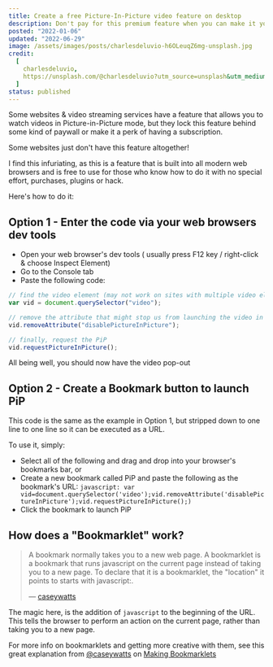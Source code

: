 ```yaml
---
title: Create a free Picture-In-Picture video feature on desktop
description: Don't pay for this premium feature when you can make it yourself.
posted: "2022-01-06"
updated: "2022-06-29"
image: /assets/images/posts/charlesdeluvio-h6OLeuqZ6mg-unsplash.jpg
credit:
  [
    charlesdeluvio,
    https://unsplash.com/@charlesdeluvio?utm_source=unsplash&utm_medium=referral&utm_content=creditCopyText,
  ]
status: published
---
```


Some websites & video streaming services have a feature that allows you to watch videos in Picture-in-Picture mode, but they lock this feature behind some kind of paywall or make it a perk of having a subscription.

Some websites just don't have this feature altogether!

I find this infuriating, as this is a feature that is built into all modern web browsers and is free to use for those who know how to do it with no special effort, purchases, plugins or hack.

Here's how to do it:

## Option 1 - Enter the code via your web browsers dev tools

- Open your web browser's dev tools ( usually press F12 key / right-click & choose Inspect Element)
- Go to the Console tab
- Paste the following code:

```javascript
// find the video element (may not work on sites with multiple video elements, but works for most of the main sites)
var vid = document.querySelector("video");

// remove the attribute that might stop us from launching the video in PiP
vid.removeAttribute("disablePictureInPicture");

// finally, request the PiP
vid.requestPictureInPicture();
```

All being well, you should now have the video pop-out

## Option 2 - Create a Bookmark button to launch PiP

This code is the same as the example in Option 1, but stripped down to one line to one line so it can be executed as a URL.

To use it, simply:

- Select all of the following and drag and drop into your browser's bookmarks bar, or
- Create a new bookmark called PiP and paste the following as the bookmark's URL:
  `javascript: var vid=document.querySelector('video');vid.removeAttribute('disablePictureInPicture');vid.requestPictureInPicture();)`
- Click the bookmark to launch PiP

## How does a "Bookmarklet" work?

> A bookmark normally takes you to a new web page. A bookmarklet is a bookmark that runs javascript on the current page instead of taking you to a new page. To declare that it is a bookmarklet, the "location" it points to starts with javascript:.
>
> &mdash; [caseywatts](https://gist.github.com/caseywatts/c0cec1f89ccdb8b469b1)

The magic here, is the addition of `javascript` to the beginning of the URL. This tells the browser to perform an action on the current page, rather than taking you to a new page.

For more info on bookmarklets and getting more creative with them, see this great explanation from [@caseywatts](https://gist.github.com/caseywatts) on [Making Bookmarklets](https://gist.github.com/caseywatts/c0cec1f89ccdb8b469b1)
